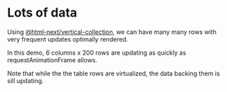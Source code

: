 # Lots of data

Using [@html-next/vertical-collection][gh-vc], we can have many many rows with very frequent updates optimally rendered.

[gh-vc]: https://github.com/html-next/vertical-collection

In this demo, 6 columns x 200 rows are updating as quickly as requestAnimationFrame allows.

Note that while the the table rows are virtualized, the data backing them is sill updating.
